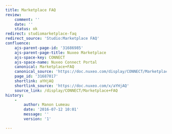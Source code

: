 ```yaml
---
title: Marketplace FAQ
review:
    comment: ''
    date: ''
    status: ok
redirect: studiomarketplace-faq
redirect_source: 'Studio:Marketplace FAQ'
confluence:
    ajs-parent-page-id: '31686985'
    ajs-parent-page-title: Nuxeo Marketplace
    ajs-space-key: CONNECT
    ajs-space-name: Nuxeo Connect Portal
    canonical: Marketplace+FAQ
    canonical_source: 'https://doc.nuxeo.com/display/CONNECT/Marketplace+FAQ'
    page_id: '31687017'
    shortlink: aYHjAQ
    shortlink_source: 'https://doc.nuxeo.com/x/aYHjAQ'
    source_link: /display/CONNECT/Marketplace+FAQ
history:
    - 
        author: Manon Lumeau
        date: '2016-07-12 10:01'
        message: ''
        version: '1'

---
```

